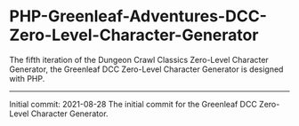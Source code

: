 # PHP-Greenleaf-Adventures-DCC-Zero-Level-Character-Generator
The fifth iteration of the Dungeon Crawl Classics Zero-Level Character Generator, the Greenleaf DCC Zero-Level Character Generator is designed with PHP.

---------------

Initial commit: 2021-08-28
The initial commit for the Greenleaf DCC Zero-Level Character Generator.
